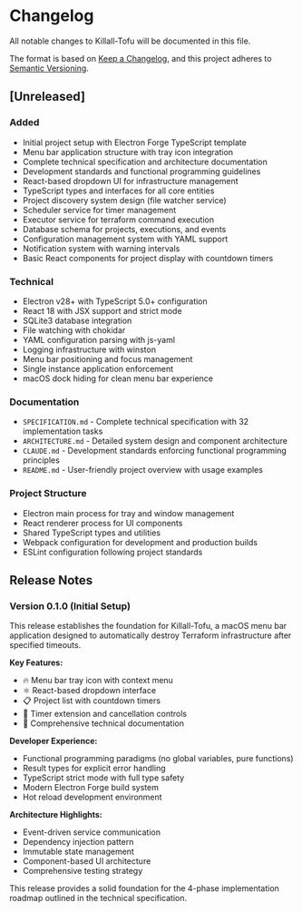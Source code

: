 # Changelog

All notable changes to Killall-Tofu will be documented in this file.

The format is based on [Keep a Changelog](https://keepachangelog.com/en/1.0.0/),
and this project adheres to [Semantic Versioning](https://semver.org/spec/v2.0.0.html).

## [Unreleased]

### Added
- Initial project setup with Electron Forge TypeScript template
- Menu bar application structure with tray icon integration
- Complete technical specification and architecture documentation
- Development standards and functional programming guidelines
- React-based dropdown UI for infrastructure management
- TypeScript types and interfaces for all core entities
- Project discovery system design (file watcher service)
- Scheduler service for timer management
- Executor service for terraform command execution
- Database schema for projects, executions, and events
- Configuration management system with YAML support
- Notification system with warning intervals
- Basic React components for project display with countdown timers

### Technical
- Electron v28+ with TypeScript 5.0+ configuration
- React 18 with JSX support and strict mode
- SQLite3 database integration
- File watching with chokidar
- YAML configuration parsing with js-yaml
- Logging infrastructure with winston
- Menu bar positioning and focus management
- Single instance application enforcement
- macOS dock hiding for clean menu bar experience

### Documentation
- `SPECIFICATION.md` - Complete technical specification with 32 implementation tasks
- `ARCHITECTURE.md` - Detailed system design and component architecture  
- `CLAUDE.md` - Development standards enforcing functional programming principles
- `README.md` - User-friendly project overview with usage examples

### Project Structure
- Electron main process for tray and window management
- React renderer process for UI components
- Shared TypeScript types and utilities
- Webpack configuration for development and production builds
- ESLint configuration following project standards

## Release Notes

### Version 0.1.0 (Initial Setup)

This release establishes the foundation for Killall-Tofu, a macOS menu bar application designed to automatically destroy Terraform infrastructure after specified timeouts.

**Key Features:**
- 🔥 Menu bar tray icon with context menu
- ⚛️ React-based dropdown interface
- 📋 Project list with countdown timers  
- 🎯 Timer extension and cancellation controls
- 📄 Comprehensive technical documentation

**Developer Experience:**
- Functional programming paradigms (no global variables, pure functions)
- Result types for explicit error handling
- TypeScript strict mode with full type safety
- Modern Electron Forge build system
- Hot reload development environment

**Architecture Highlights:**
- Event-driven service communication
- Dependency injection pattern
- Immutable state management
- Component-based UI architecture
- Comprehensive testing strategy

This release provides a solid foundation for the 4-phase implementation roadmap outlined in the technical specification.